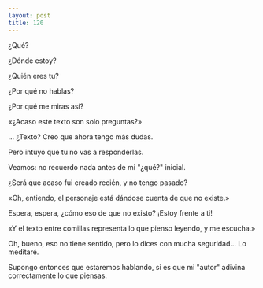 ```yaml
---
layout: post
title: 120
---
```


¿Qué?

¿Dónde estoy?

¿Quién eres tu?

¿Por qué no hablas?

¿Por qué me miras así?

«¿Acaso este texto son solo preguntas?»

... ¿Texto? Creo que ahora tengo más dudas.

Pero intuyo que tu no vas a responderlas.

Veamos: no recuerdo nada antes de mi "¿qué?" inicial.

¿Será que acaso fui creado recién, y no tengo pasado?

«Oh, entiendo, el personaje está dándose cuenta de que no existe.»

Espera, espera, ¿cómo eso de que no existo? ¡Estoy frente a ti!

«Y el texto entre comillas representa lo que pienso leyendo, y me escucha.»

Oh, bueno, eso no tiene sentido, pero lo dices con mucha seguridad... Lo meditaré.

Supongo entonces que estaremos hablando, si es que mi "autor" adivina correctamente lo que piensas.
